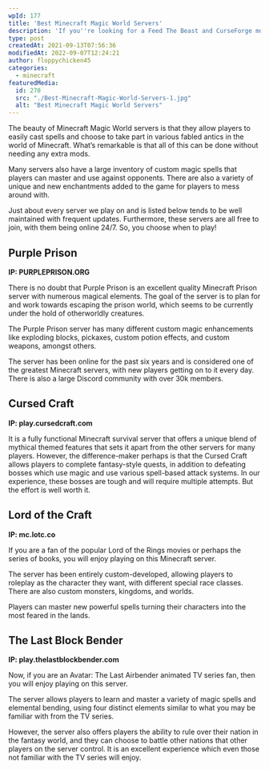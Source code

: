 ```yaml
---
wpId: 177
title: 'Best Minecraft Magic World Servers'
description: 'If you''re looking for a Feed The Beast and CurseForge modpack that''s got all the magic of Harry Potter, look no further than Magic World.'
type: post
createdAt: 2021-09-13T07:56:36
modifiedAt: 2022-09-07T12:24:21
author: floppychicken45
categories:
  - minecraft
featuredMedia:
  id: 270
  src: "./Best-Minecraft-Magic-World-Servers-1.jpg"
  alt: "Best Minecraft Magic World Servers"
---
```



The beauty of Minecraft Magic World servers is that they allow players to easily cast spells and choose to take part in various fabled antics in the world of Minecraft. What’s remarkable is that all of this can be done without needing any extra mods.

Many servers also have a large inventory of custom magic spells that players can master and use against opponents. There are also a variety of unique and new enchantments added to the game for players to mess around with.

Just about every server we play on and is listed below tends to be well maintained with frequent updates. Furthermore, these servers are all free to join, with them being online 24/7. So, you choose when to play!

## **Purple Prison**

**IP: PURPLEPRISON.ORG**

There is no doubt that Purple Prison is an excellent quality Minecraft Prison server with numerous magical elements. The goal of the server is to plan for and work towards escaping the prison world, which seems to be currently under the hold of otherworldly creatures.

The Purple Prison server has many different custom magic enhancements like exploding blocks, pickaxes, custom potion effects, and custom weapons, amongst others.

The server has been online for the past six years and is considered one of the greatest Minecraft servers, with new players getting on to it every day. There is also a large Discord community with over 30k members.

## **Cursed Craft**

**IP: play.cursedcraft.com**

It is a fully functional Minecraft survival server that offers a unique blend of mythical themed features that sets it apart from the other servers for many players. However, the difference-maker perhaps is that the Cursed Craft allows players to complete fantasy-style quests, in addition to defeating bosses which use magic and use various spell-based attack systems. In our experience, these bosses are tough and will require multiple attempts. But the effort is well worth it.

## **Lord of the Craft**

**IP: mc.lotc.co**

If you are a fan of the popular Lord of the Rings movies or perhaps the series of books, you will enjoy playing on this Minecraft server.

The server has been entirely custom-developed, allowing players to roleplay as the character they want, with different special race classes. There are also custom monsters, kingdoms, and worlds.

Players can master new powerful spells turning their characters into the most feared in the lands.

## **The Last Block Bender**

**IP: play.thelastblockbender.com**

Now, if you are an Avatar: The Last Airbender animated TV series fan, then you will enjoy playing on this server.

The server allows players to learn and master a variety of magic spells and elemental bending, using four distinct elements similar to what you may be familiar with from the TV series.

However, the server also offers players the ability to rule over their nation in the fantasy world, and they can choose to battle other nations that other players on the server control. It is an excellent experience which even those not familiar with the TV series will enjoy.